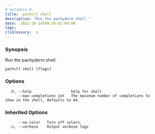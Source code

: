 ```yaml
---
# metadata # 
title:  pachctl shell
description: "Run the pachyderm shell."
date:  2022-10-14T09:34:42-04:00
tags:
cliGlossary:  s
---
```


### Synopsis

Run the pachyderm shell.

```
pachctl shell [flags]
```

### Options

```
  -h, --help                  help for shell
      --max-completions int   The maximum number of completions to show in the shell, defaults to 64.
```

### Inherited Options

```
      --no-color   Turn off colors.
  -v, --verbose    Output verbose logs
```

